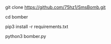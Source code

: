 
git clone https://github.com/75hz1/SmsBomb.git  


cd bomber


pip3 install -r requirements.txt


python3 bomber.py


